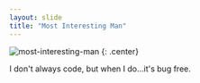 ```yaml
---
layout: slide
title: "Most Interesting Man"
---
```


![most-interesting-man](https://cloud.githubusercontent.com/assets/16547949/25400967/47a9dd52-29c2-11e7-9623-e913672a3eec.jpg)
{: .center}

I don't always code, but when I do...it's bug free.

